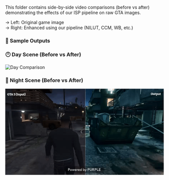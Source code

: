 This folder contains side-by-side video comparisons (before vs after) demonstrating the effects of our ISP pipeline on raw GTA images.

→ Left: Original game image  
→ Right: Enhanced using our pipeline (NILUT, CCM, WB, etc.)


### 🎥 Sample Outputs

### 🕛 Day Scene (Before vs After)
![Day Comparison](gta_before_after_day.gif)

### 🌙 Night Scene (Before vs After)
![Night Comparison](gta_before_after_night.gif)

